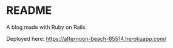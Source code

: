 # README

A blog made with Ruby on Rails.

Deployed here: https://afternoon-beach-85514.herokuapp.com/
